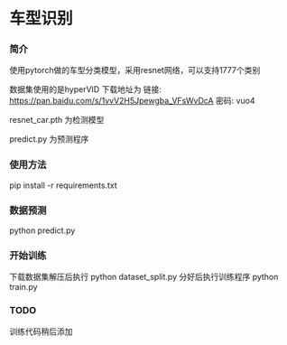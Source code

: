 # 车型识别

### 简介

使用pytorch做的车型分类模型，采用resnet网络，可以支持1777个类别

数据集使用的是hyperVID 下载地址为 链接: https://pan.baidu.com/s/1vvV2H5Jpewgba_VFsWvDcA  密码: vuo4


resnet_car.pth 为检测模型

predict.py 为预测程序

### 使用方法


pip install -r requirements.txt

### 数据预测

python predict.py

### 开始训练

下载数据集解压后执行 python dataset_split.py
分好后执行训练程序 python train.py

### TODO

训练代码稍后添加
